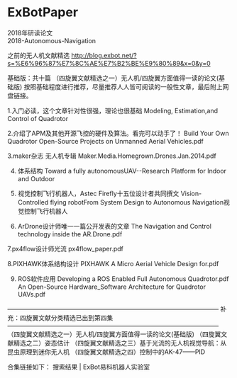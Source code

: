 # ExBotPaper

2018年研读论文  
2018-Autonomous-Navigation  


之前的无人机文献精选
http://blog.exbot.net/?s=%E6%96%87%E7%8C%AE%E7%B2%BE%E9%80%89&x=0&y=0

基础版：共十篇
（四旋翼文献精选之一）无人机/四旋翼方面值得一读的论文(基础版)
按照基础程度进行推荐，尽量推荐人人皆可阅读的一般性文章，最后附上网盘链接。

1.入门必读，这个文章针对性很强，理论也很基础
Modeling, Estimation,and Control of Quadrotor

2.介绍了APM及其他开源飞控的硬件及算法。看完可以动手了！
Build Your Own Quadrotor Open-Source Projects on Unmanned Aerial Vehicles.pdf

3.maker杂志 无人机专辑
Maker.Media.Homegrown.Drones.Jan.2014.pdf

4. 体系结构
Toward a fully autonomousUAV--Research Platform for Indoor and Outdoor

5. 视觉控制飞行机器人，Astec Firefly十五位设计者共同撰文
Vision-Controlled flying robotFrom System Design to Autonomous Navigation视觉控制飞行机器人 

6. ArDrone设计师唯一一篇公开发表的文章
The Navigation and Control technology inside the AR.Drone.pdf

7.px4flow设计师光流
px4flow_paper.pdf

8.PIXHAWK体系结构设计
PIXHAWK A Micro Aerial Vehicle Design for.pdf

9. ROS软件应用
Developing a ROS Enabled Full Autonomous Quadrotor.pdf
An Open-Source Hardware_Software Architecture for Quadrotor UAVs.pdf



——————————————————————————————————
补充：四旋翼文献分类精选已出到第四集
——————————————————————————————————
（四旋翼文献精选之一）无人机/四旋翼方面值得一读的论文(基础版)
（四旋翼文献精选之二）姿态估计
（四旋翼文献精选之三）基于光流的无人机视觉导航：从昆虫原理到迷你无人机
（四旋翼文献精选之四）控制中的AK-47——PID

合集链接如下：
搜索结果 | ExBot易科机器人实验室
